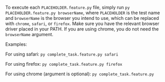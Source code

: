 To execute each `PLACEHOLDER.feature.py` file, simply run `py PLACEHOLDER.feature.py browserName`,
where `PLACEHOLDER` is the test name and `browserName` is the browser you intend to use, which can be replaced with `chrome`, `safari`, or `firefox`. Make sure you have the relevant browser driver placed in your PATH. If you are using chrome, you do not need the `browserName` argument.

Examples: 

For using safari: `py complete_task.feature.py safari`

For using firefox: `py complete_task.feature.py firefox`

For using chrome (argument is optional): `py complete_task.feature.py`